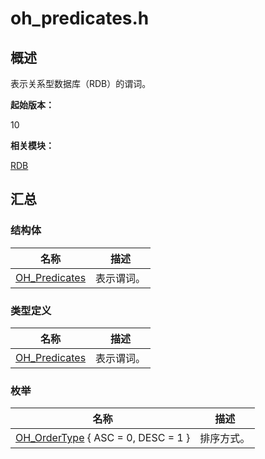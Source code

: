 # oh_predicates.h


## 概述

表示关系型数据库（RDB）的谓词。

**起始版本：**

10

**相关模块：**

[RDB](_r_d_b.md)


## 汇总


### 结构体

| 名称 | 描述 |
| -------- | -------- |
| [OH_Predicates](_o_h___predicates.md) | 表示谓词。 |


### 类型定义

| 名称 | 描述 |
| -------- | -------- |
| [OH_Predicates](_r_d_b.md#oh_predicates) | 表示谓词。 |


### 枚举

| 名称 | 描述 |
| -------- | -------- |
| [OH_OrderType](_r_d_b.md#oh_ordertype)&nbsp;{&nbsp;ASC&nbsp;=&nbsp;0,&nbsp;DESC&nbsp;=&nbsp;1&nbsp;} | 排序方式。 |
